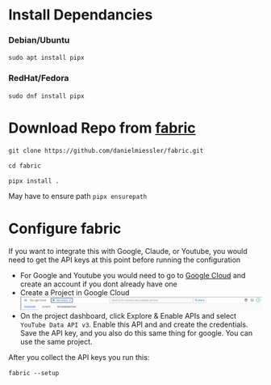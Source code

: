 # Install Dependancies

### Debian/Ubuntu
```
sudo apt install pipx
```
### RedHat/Fedora
```
sudo dnf install pipx
```
# Download Repo from [fabric](https://github.com/danielmiessler/fabric)

```
git clone https://github.com/danielmiessler/fabric.git
```

```
cd fabric
```
```
pipx install .
```
May have to ensure path `pipx ensurepath`

# Configure fabric

If you want to integrate this with Google, Claude, or Youtube, you would need to get the API keys at this point before running the configuration
- For Google and Youtube you would need to go to [Google Cloud](https://console.cloud.google.com/) and create an account if you dont already have one
- Create a Project in Google Cloud
![Google Cloud Project](https://github.com/ebelious/Self-Hosted/blob/main/Images/Screenshot%20from%202024-07-12%2016-31-29.png)
- On the project dashboard, click Explore & Enable APIs and select `YouTube Data API v3`. Enable this API and and create the credentials. Save the API key, and you also do this same thing for google. You can use the same project.

After you collect the API keys you run this:
```
fabric --setup
```
